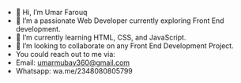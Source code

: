 - 👋 Hi, I’m Umar Farouq
- 👀 I’m a passionate Web Developer currently exploring Front End development.
- 🌱 I’m currently learning HTML, CSS, and JavaScript.
- 💞️ I’m looking to collaborate on any Front End Development Project.
- You could reach out to me via:
- Email: umarmubay360@gmail.com
- Whatsapp: wa.me/2348080805799

<!---
UmarTambari360/UmarTambari360 is a ✨ special ✨ repository because its `README.md` (this file) appears on your GitHub profile.
You can click the Preview link to take a look at your changes.
--->
